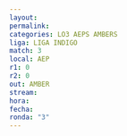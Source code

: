 ```yaml
---
layout: 
permalink: 
categories: LO3 AEPS AMBERS
liga: LIGA INDIGO
match: 3
local: AEP
r1: 0
r2: 0
out: AMBER
stream: 
hora: 
fecha: 
ronda: "3"
---
```

